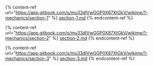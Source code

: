 <!--
[ file: README.md ] =======================================================================

[ description     ] -----------------------------------------------------------------------

	this .md file contains sections for each mechanic or technique.

[ explanation     ] -----------------------------------------------------------------------

	the purpose of this .md file is to provide an overview of mechanics used in network security.
-->

<!--
[ info            ] -----------------------------------------------------------------------
-->
<!--section-1-->
{% content-ref url="https://app.gitbook.com/s/mu33dlVwGGP0X87XtGkV/wikime/1-mechanics/section-1" %}
[section-1.md](WIKIME/1-mechanics/section-1.md)
{% endcontent-ref %}

<!--section-2-->
{% content-ref url="https://app.gitbook.com/s/mu33dlVwGGP0X87XtGkV/wikime/1-mechanics/section-2" %}
[section-2.md](WIKIME/1-mechanics/section-2.md)
{% endcontent-ref %}

<!--section-3-->
{% content-ref url="https://app.gitbook.com/s/mu33dlVwGGP0X87XtGkV/wikime/1-mechanics/section-3" %}
[section-3.md](WIKIME/1-mechanics/section-3.md)
{% endcontent-ref %}

<!--
[ END             ] -----------------------------------------------------------------------
-->

